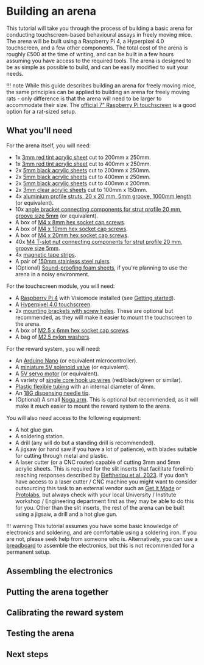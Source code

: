 # Building an arena

This tutorial will take you through the process of building a basic arena for conducting touchscreen-based behavioural assays in freely moving mice. The arena will be built using a Raspberry Pi 4, a Hyperpixel 4.0 touchscreen, and a few other components. The total cost of the arena is roughly £500 at the time of writing, and can be built in a few hours assuming you have access to the required tools. The arena is designed to be as simple as possible to build, and can be easily modified to suit your needs.

!!! note
    While this guide describes building an arena for freely moving mice, the same principles can be applied to building an arena for freely moving rats - only difference is that the arena will need to be larger to accommodate their size. The [official 7" Raspberry Pi touchscreen](https://www.raspberrypi.org/products/raspberry-pi-touch-display/) is a good option for a rat-sized setup.

## What you'll need

For the arena itself, you will need:

- 1x [3mm red tint acrylic sheet](https://www.sheetplastics.co.uk/3mm-red-tint-acrylic-sheet-cut-to-size) cut to 200mm x 250mm.
- 1x [3mm red tint acrylic sheet](https://www.sheetplastics.co.uk/3mm-red-tint-acrylic-sheet-cut-to-size) cut to 400mm x 250mm.
- 2x [5mm black acrylic sheets](https://www.sheetplastics.co.uk/5mm-black-acrylic-sheet-cut-to-size) cut to 200mm x 250mm.
- 2x [5mm black acrylic sheets](https://www.sheetplastics.co.uk/5mm-black-acrylic-sheet-cut-to-size) cut to 400mm x 250mm.
- 2x [5mm black acrylic sheets](https://www.sheetplastics.co.uk/5mm-black-acrylic-sheet-cut-to-size) cut to 400mm x 200mm.
- 2x [3mm clear acrylic sheets](https://www.sheetplastics.co.uk/3mm-clear-acrylic-sheet-cut-to-size) cut to 100mm x 150mm.
- 4x [aluminium profile struts, 20 x 20 mm, 5mm groove, 1000mm length](https://uk.rs-online.com/web/p/tubing-and-profile-struts/8508476?gb=s) (or equivalent).
- 10x [angle bracket connecting components for strut profile 20 mm, groove size 5mm](https://uk.rs-online.com/web/p/connecting-components/1809136?gb=s) (or equivalent).
- A box of [M4 x 8mm hex socket cap screws](https://uk.rs-online.com/web/p/socket-screws/4679852?gb=s).
- A box of [M4 x 10mm hex socket cap screws](https://uk.rs-online.com/web/p/socket-screws/4679874?gb=s).
- A box of [M4 x 20mm hex socket cap screws](https://uk.rs-online.com/web/p/socket-screws/4679903?gb=s).
- 40x [M4 T-slot nut connecting components for strut profile 20 mm, groove size 5mm](https://uk.rs-online.com/web/p/connecting-components/1809106?gb=s).
- 4x [magnetic tape strips](https://uk.rs-online.com/web/p/magnetic-tapes/0846339?gb=s).
- A pair of [150mm stainless steel rulers](https://uk.rs-online.com/web/p/rulers/2197001?gb=s).
- (Optional) [Sound-proofing foam sheets](https://uk.rs-online.com/web/p/acoustic-insulation/0293142?gb=s), if you're planning to use the arena in a noisy environment.

For the touchscreen module, you will need:

- A [Raspberry Pi 4](https://www.raspberrypi.org/products/raspberry-pi-4-model-b/) with Visiomode installed (see [Getting started](index.md)).
- A [Hyperpixel 4.0 touchscreen](https://shop.pimoroni.com/products/hyperpixel-4).
- 2x [mounting brackets with screw holes](https://uk.rs-online.com/web/p/enclosure-mounting/7491686?gb=s). These are optional but recommended, as they will make it easier to mount the touchscreen to the arena.
- A box of [M2.5 x 6mm hex socket cap screws](https://uk.rs-online.com/web/p/socket-screws/4733423?gb=s).
- A bag of [M2.5 nylon washers](https://uk.rs-online.com/web/p/washers/2326898?gb=s).

For the reward system, you will need:

- An [Arduino Nano](https://store.arduino.cc/products/arduino-nano) (or equivalent microcontroller).
- A [miniature 5V solenoid valve](https://www.amazon.co.uk/dp/B07VLW5FTD/ref=sspa_dk_detail_4?psc=1&pd_rd_i=B07VLW5FTD&pd_rd_w=s46ZF&content-id=amzn1.sym.84ea1bf1-65a8-4363-b8f5-f0df58cbb686&pf_rd_p=84ea1bf1-65a8-4363-b8f5-f0df58cbb686&pf_rd_r=7GBV4VK4SCAV5XZ4HGCZ&pd_rd_wg=QdAGE&pd_rd_r=cd42e971-4676-4cb5-b177-0adfc4fca472&s=diy&sp_csd=d2lkZ2V0TmFtZT1zcF9kZXRhaWw) (or equivalent).
- A [5V servo motor](https://thepihut.com/products/towerpro-servo-motor-sg90-digital) (or equivalent).
- A variety of [single core hook up wires](https://uk.rs-online.com/web/p/hook-up-wire/8840869?gb=s) (red/black/green or similar).
- [Plastic flexible tubing](https://uk.rs-online.com/web/p/hose-pipe-flexible-tubes/6678444?gb=s) with an internal diameter of 4mm.
- An [18G dispensing needle tip](https://www.digikey.co.uk/en/products/detail/apex-tool-group/KDS181P/4525142).
- (Optional) A small [Noga arm](https://uk.rs-online.com/web/p/bases-arms/7857844). This is optional but recommended, as it will make it _much_ easier to mount the reward system to the arena.

You will also need access to the following equipment:

- A hot glue gun.
- A soldering station.
- A drill (any will do but a standing drill is recommended).
- A jigsaw (or hand saw if you have a lot of patience), with blades suitable for cutting through metal and plastic.
- A laser cutter (or a CNC router) capable of cutting 3mm and 5mm acrylic sheets. This is required for the slit inserts that facilitate forelimb reaching responses described by [Eleftheriou et al. 2023](https://doi.org/10.1016/j.jneumeth.2022.109779). If you don't have access to a laser cutter / CNC machine you might want to consider outsourcing this task to an external vendor such as [Get It Made](https://get-it-made.co.uk) or [Protolabs](https://www.protolabs.com/en-gb/services/cnc-machining/), but always check with your local University / Institute workshop / Engineering department first as they may be able to do this for you. Other than the slit inserts, the rest of the arena can be built using a jigsaw, a drill and a hot glue gun.

!!! warning
    This tutorial assumes you have some basic knowledge of electronics and soldering, and are comfortable using a soldering iron. If you are not, please seek help from someone who is.
    Alternatively, you can use a [breadboard](https://learn.sparkfun.com/tutorials/how-to-use-a-breadboard/all) to assemble the electronics, but this is not recommended for a permanent setup.

## Assembling the electronics


## Putting the arena together


## Calibrating the reward system


## Testing the arena


## Next steps